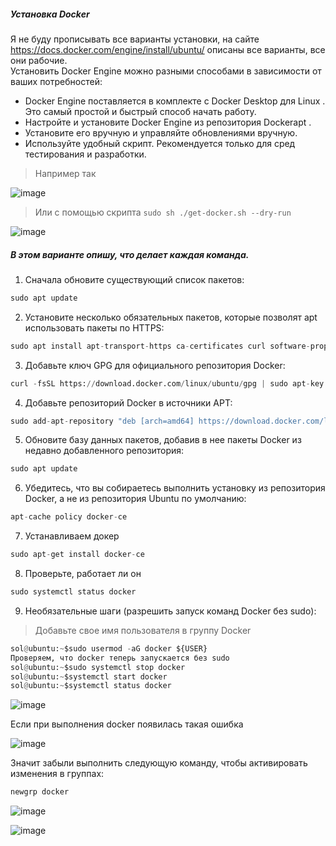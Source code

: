 ##### Установка Docker
Я не буду прописывать все варианты установки, на сайте https://docs.docker.com/engine/install/ubuntu/ описаны все варианты, все они рабочие.<br>
Установить Docker Engine можно разными способами в зависимости от ваших потребностей:<br>
- Docker Engine поставляется в комплекте с Docker Desktop для Linux . Это самый простой и быстрый способ начать работу.
- Настройте и установите Docker Engine из репозитория Dockerapt .
- Установите его вручную и управляйте обновлениями вручную.
- Используйте удобный скрипт. Рекомендуется только для сред тестирования и разработки.

> Например так

![image](https://github.com/user-attachments/assets/025d4868-c918-42f6-9ca9-65799746d1d9)

> Или с помощью скрипта ``sudo sh ./get-docker.sh --dry-run``

![image](https://github.com/user-attachments/assets/4429a604-b42e-4a73-90c9-b2db46f16633)

##### В этом варианте опишу, что делает каждая команда.

1. Сначала обновите существующий список пакетов:
```python
sudo apt update
```

2. Установите несколько обязательных пакетов, которые позволят apt использовать пакеты по HTTPS:
```python
sudo apt install apt-transport-https ca-certificates curl software-properties-common
```

3. Добавьте ключ GPG для официального репозитория Docker:
```python
curl -fsSL https://download.docker.com/linux/ubuntu/gpg | sudo apt-key add -
```

4. Добавьте репозиторий Docker в источники APT:
```python
sudo add-apt-repository "deb [arch=amd64] https://download.docker.com/linux/ubuntu bionic stable"
```

5. Обновите базу данных пакетов, добавив в нее пакеты Docker из недавно добавленного репозитория:
```python
sudo apt update
```

6. Убедитесь, что вы собираетесь выполнить установку из репозитория Docker, а не из репозитория Ubuntu по умолчанию:
```python
apt-cache policy docker-ce
```

7. Устанавливаем докер
```python
sudo apt-get install docker-ce
```

8. Проверьте, работает ли он
```python
sudo systemctl status docker
```

9. Необязательные шаги (разрешить запуск команд Docker без sudo):
> Добавьте свое имя пользователя в группу Docker
> 
```python
sol@ubuntu:~$sudo usermod -aG docker ${USER}
Проверяем, что docker теперь запускается без sudo
sol@ubuntu:~$sudo systemctl stop docker
sol@ubuntu:~$systemctl start docker
sol@ubuntu:~$systemctl status docker
```
![image](https://github.com/user-attachments/assets/0f64cb89-f9ab-4b33-98b5-9d29dc469214)

Если при выполнения docker появилась такая ошибка

![image](https://github.com/user-attachments/assets/9f6dceab-7d6b-4b9c-b373-4be697b82c17)

Значит забыли выполнить следующую команду, чтобы активировать изменения в группах:
```python
newgrp docker
```
![image](https://github.com/user-attachments/assets/ac6f9de1-a5e2-40a1-a9c4-7b9ac1515206)

![image](https://github.com/user-attachments/assets/77727ffb-f4bf-4483-bba4-a877b8e5b319)

